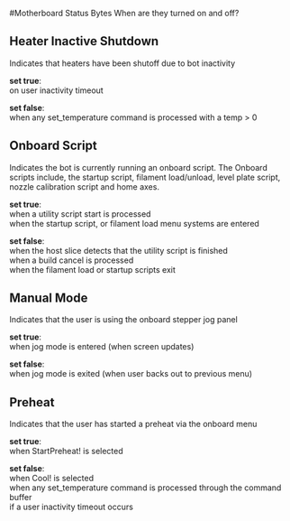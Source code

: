 #Motherboard Status Bytes
When are they turned on and off?

## Heater Inactive Shutdown
Indicates that heaters have been shutoff due to bot inactivity

__set true__:   
    on user inactivity timeout  

__set false__:   
    when any set_temperature command is processed with a temp > 0

## Onboard Script
Indicates the bot is currently running an onboard script.  The Onboard scripts include, the startup script, 
filament load/unload, level plate script, nozzle calibration script and home axes.

__set true__:  
    when a utility script start is processed  
    when the startup script, or filament load menu systems are entered  

__set false__:  
    when the host slice detects that the utility script is finished  
    when a build cancel is processed  
    when the filament load or startup scripts exit  

## Manual Mode
Indicates that the user is using the onboard stepper jog panel

__set true__:   
    when jog mode is entered (when screen updates)  

__set false__:  
    when jog mode is exited (when user backs out to previous menu)  

## Preheat
Indicates that the user has started a preheat via the onboard menu

__set true__:   
    when StartPreheat! is selected  

__set false__:   
    when Cool! is selected  
    when any set_temperature command is processed through the command buffer  
    if a user inactivity timeout occurs  
